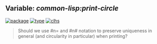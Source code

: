 ## Variable: ***common-lisp:*print-circle****
[![package](https://img.shields.io/badge/Package-COMMON--LISP-5f9ea0.svg?style=social&colorA=999999)](../) [![type](https://img.shields.io/badge/Type-Variable-5f9ea0.svg?style=social&colorA=999999)](../#variable) [![clhs](https://img.shields.io/badge/CLHS-*PRINT--CIRCLE*-5f9ea0.svg?style=social&colorA=999999)](http://www.lispworks.com/documentation/HyperSpec/Body/v_pr_cir.htm) 

> Should we use #n= and #n# notation to preserve uniqueness in general (and
> circularity in particular) when printing?

